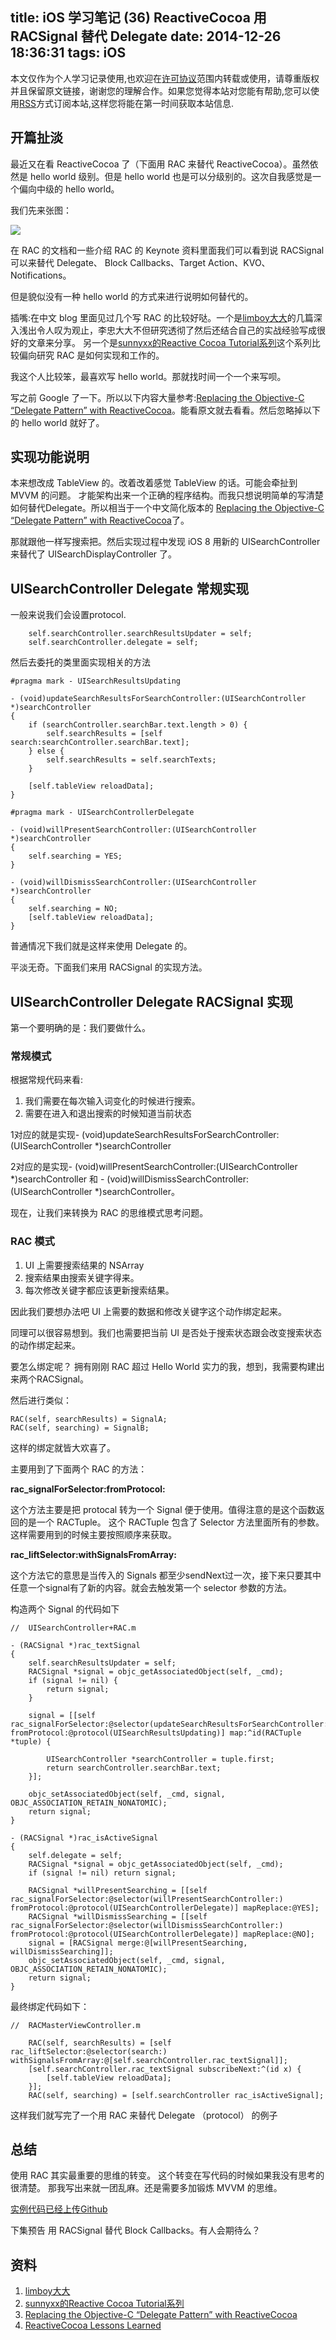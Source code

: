 title: iOS 学习笔记 (36)  ReactiveCocoa 用 RACSignal 替代 Delegate
date: 2014-12-26 18:36:31
tags: iOS
---

本文仅作为个人学习记录使用,也欢迎在[许可协议](http://creativecommons.org/licenses/by-nc/4.0/deed.zh_TW)范围内转载或使用，请尊重版权并且保留原文链接，谢谢您的理解合作。如果您觉得本站对您能有帮助,您可以使用[RSS](https://iiiyu.com/atom.xml)方式订阅本站,这样您将能在第一时间获取本站信息.


## 开篇扯淡

最近又在看  ReactiveCocoa 了（下面用 RAC 来替代 ReactiveCocoa）。虽然依然是 hello world 级别。但是 hello world 也是可以分级别的。这次自我感觉是一个偏向中级的 hello world。

我们先来张图：

![](http://ww4.sinaimg.cn/large/a6d3226bgw1enpq6o5sz5j20ai09uglz.jpg)

在 RAC 的文档和一些介绍 RAC 的 Keynote 资料里面我们可以看到说 RACSignal 可以来替代 Delegate、 Block Callbacks、Target Action、KVO、Notifications。

但是貌似没有一种 hello world 的方式来进行说明如何替代的。

插嘴:在中文 blog 里面见过几个写 RAC 的比较好哒。一个是[limboy大大](http://limboy.me)的几篇深入浅出令人叹为观止，李忠大大不但研究透彻了然后还结合自己的实战经验写成很好的文章来分享。 另一个是[sunnyxx的Reactive Cocoa Tutorial系列](http://blog.sunnyxx.com/tags/Reactive%20Cocoa%20Tutorial/)这个系列比较偏向研究 RAC 是如何实现和工作的。

我这个人比较笨，最喜欢写 hello world。那就找时间一个一个来写呗。

写之前 Google 了一下。所以以下内容大量参考:[Replacing the Objective-C “Delegate Pattern” with ReactiveCocoa](http://spin.atomicobject.com/2014/02/03/objective-c-delegate-pattern/)。能看原文就去看看。然后忽略掉以下的 hello world 就好了。

<!--more-->


## 实现功能说明

本来想改成 TableView 的。改着改着感觉 TableView 的话。可能会牵扯到 MVVM 的问题。 才能架构出来一个正确的程序结构。而我只想说明简单的写清楚如何替代Delegate。所以相当于一个中文简化版本的 [Replacing the Objective-C “Delegate Pattern” with ReactiveCocoa](http://spin.atomicobject.com/2014/02/03/objective-c-delegate-pattern/)了。

那就跟他一样写搜索把。然后实现过程中发现 iOS 8 用新的 UISearchController 来替代了 UISearchDisplayController 了。

## UISearchController Delegate 常规实现
一般来说我们会设置protocol.

```
    self.searchController.searchResultsUpdater = self;
    self.searchController.delegate = self;

```

然后去委托的类里面实现相关的方法

```
#pragma mark - UISearchResultsUpdating

- (void)updateSearchResultsForSearchController:(UISearchController *)searchController
{
    if (searchController.searchBar.text.length > 0) {
        self.searchResults = [self search:searchController.searchBar.text];
    } else {
        self.searchResults = self.searchTexts;
    }

    [self.tableView reloadData];
}
```

```
#pragma mark - UISearchControllerDelegate

- (void)willPresentSearchController:(UISearchController *)searchController
{
    self.searching = YES;
}

- (void)willDismissSearchController:(UISearchController *)searchController
{
    self.searching = NO;
    [self.tableView reloadData];
}
```

普通情况下我们就是这样来使用 Delegate 的。

平淡无奇。下面我们来用 RACSignal 的实现方法。

## UISearchController Delegate RACSignal 实现

第一个要明确的是：我们要做什么。

### 常规模式

根据常规代码来看:

1. 我们需要在每次输入词变化的时候进行搜索。
2. 需要在进入和退出搜索的时候知道当前状态

1对应的就是实现- (void)updateSearchResultsForSearchController:(UISearchController *)searchController

2对应的是实现- (void)willPresentSearchController:(UISearchController *)searchController 和 - (void)willDismissSearchController:(UISearchController *)searchController。

现在，让我们来转换为 RAC 的思维模式思考问题。

### RAC 模式

1. UI 上需要搜索结果的 NSArray
2. 搜索结果由搜索关键字得来。
3. 每次修改关键字都应该更新搜索结果。

因此我们要想办法吧 UI 上需要的数据和修改关键字这个动作绑定起来。

同理可以很容易想到。我们也需要把当前 UI 是否处于搜索状态跟会改变搜索状态的动作绑定起来。

要怎么绑定呢？ 拥有刚刚 RAC 超过 Hello World 实力的我，想到，我需要构建出来两个RACSignal。

然后进行类似：

```
RAC(self, searchResults) = SignalA;
RAC(self, searching) = SignalB;
```

这样的绑定就皆大欢喜了。

主要用到了下面两个 RAC 的方法：

**rac_signalForSelector:fromProtocol:**

这个方法主要是把 protocal 转为一个 Signal 便于使用。值得注意的是这个函数返回的是一个 RACTuple。 这个 RACTuple 包含了 Selector 方法里面所有的参数。这样需要用到的时候主要按照顺序来获取。

**rac_liftSelector:withSignalsFromArray:**

这个方法它的意思是当传入的 Signals 都至少sendNext过一次，接下来只要其中任意一个signal有了新的内容。就会去触发第一个 selector 参数的方法。


构造两个 Signal 的代码如下

```
//  UISearchController+RAC.m

- (RACSignal *)rac_textSignal
{
    self.searchResultsUpdater = self;
    RACSignal *signal = objc_getAssociatedObject(self, _cmd);
    if (signal != nil) {
        return signal;
    }

    signal = [[self rac_signalForSelector:@selector(updateSearchResultsForSearchController:) fromProtocol:@protocol(UISearchResultsUpdating)] map:^id(RACTuple *tuple) {

        UISearchController *searchController = tuple.first;
        return searchController.searchBar.text;
    }];

    objc_setAssociatedObject(self, _cmd, signal, OBJC_ASSOCIATION_RETAIN_NONATOMIC);
    return signal;
}

- (RACSignal *)rac_isActiveSignal
{
    self.delegate = self;
    RACSignal *signal = objc_getAssociatedObject(self, _cmd);
    if (signal != nil) return signal;

    RACSignal *willPresentSearching = [[self rac_signalForSelector:@selector(willPresentSearchController:) fromProtocol:@protocol(UISearchControllerDelegate)] mapReplace:@YES];
    RACSignal *willDismissSearching = [[self rac_signalForSelector:@selector(willDismissSearchController:) fromProtocol:@protocol(UISearchControllerDelegate)] mapReplace:@NO];
    signal = [RACSignal merge:@[willPresentSearching, willDismissSearching]];
    objc_setAssociatedObject(self, _cmd, signal, OBJC_ASSOCIATION_RETAIN_NONATOMIC);
    return signal;
}
```

最终绑定代码如下：

```
//  RACMasterViewController.m

    RAC(self, searchResults) = [self rac_liftSelector:@selector(search:) withSignalsFromArray:@[self.searchController.rac_textSignal]];
    [self.searchController.rac_textSignal subscribeNext:^(id x) {
        [self.tableView reloadData];
    }];
    RAC(self, searching) = [self.searchController rac_isActiveSignal];
```

这样我们就写完了一个用 RAC 来替代 Delegate （protocol） 的例子


## 总结

使用 RAC 其实最重要的思维的转变。 这个转变在写代码的时候如果我没有思考的很清楚。 那我写出来就一团乱麻。还是需要多加锻炼 MVVM 的思维。

[实例代码已经上传Github](https://github.com/iiiyu/RACSignalDemo)

下集预告 用 RACSignal 替代 Block Callbacks。有人会期待么？

## 资料

1. [limboy大大](http://limboy.me)
2. [sunnyxx的Reactive Cocoa Tutorial系列](http://blog.sunnyxx.com/tags/Reactive%20Cocoa%20Tutorial/)
3. [Replacing the Objective-C “Delegate Pattern” with ReactiveCocoa](http://spin.atomicobject.com/2014/02/03/objective-c-delegate-pattern/)
4. [ReactiveCocoa Lessons Learned](https://speakerdeck.com/robpearson/reactivecocoa-lessons-learned)
